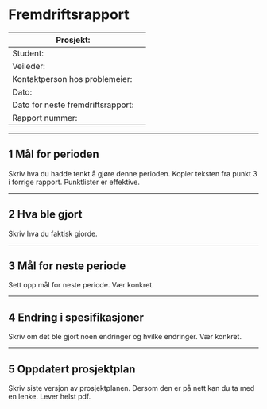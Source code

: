 # Fremdriftsrapport

| Prosjekt:                            |                              |
|--------------------------------------|------------------------------|
| Student:                             |                              |
| Veileder:                            |                              |
| Kontaktperson hos problemeier:       |                              |
| Dato:                                |                              |
| Dato for neste fremdriftsrapport:    |                              |
| Rapport nummer:                      |                              |

---

## 1 Mål for perioden

Skriv hva du hadde tenkt å gjøre denne perioden. Kopier teksten fra punkt 3 i forrige rapport. Punktlister er effektive.

---

## 2 Hva ble gjort

Skriv hva du faktisk gjorde.

---

## 3 Mål for neste periode

Sett opp mål for neste periode. Vær konkret.

---

## 4 Endring i spesifikasjoner

Skriv om det ble gjort noen endringer og hvilke endringer. Vær konkret.

---

## 5 Oppdatert prosjektplan

Skriv siste versjon av prosjektplanen. Dersom den er på nett kan du ta med en lenke. Lever helst pdf.